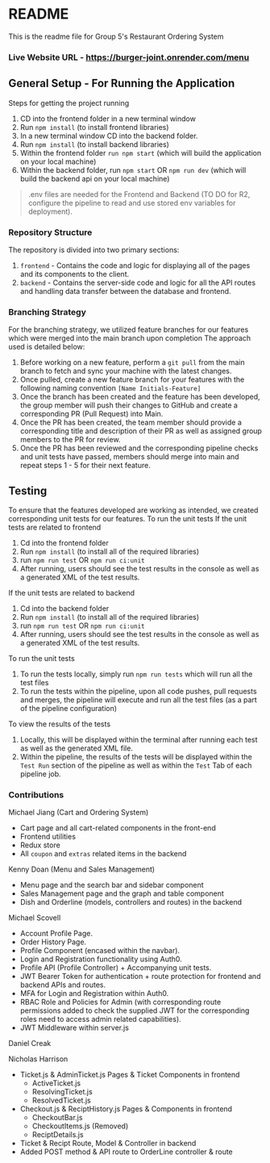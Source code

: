 # README

This is the readme file for Group 5's Restaurant Ordering System

### Live Website URL - https://burger-joint.onrender.com/menu 

## General Setup - For Running the Application

Steps for getting the project running

1. CD into the frontend folder in a new terminal window
2. Run `npm install` (to install frontend libraries)
3. In a new terminal window CD into the backend folder.
4. Run `npm install` (to install backend libraries)
5. Within the frontend folder `run npm start` (which will build the application on your local machine)
6. Within the backend folder, run `npm start` OR `npm run dev` (which will build the backend api on your local machine)

> .env files are needed for the Frontend and Backend (TO DO for R2, configure the pipeline to read and use stored env variables for deployment).

### Repository Structure

The repository is divided into two primary sections:
1. `frontend` - Contains the code and logic for displaying all of the pages and its components to the client.
2. `backend` - Contains the server-side code and logic for all the API routes and handling data transfer between the database and frontend.

### Branching Strategy

For the branching strategy, we utilized feature branches for our features which were merged into the main branch upon completion
The approach used is detailed below:

1. Before working on a new feature, perform a `git pull` from the main branch to fetch and sync your machine with the latest changes.
2. Once pulled, create a new feature branch for your features with the following naming convention `[Name Initials-Feature]`
3. Once the branch has been created and the feature has been developed, the group member will push their changes to GitHub and create a corresponding PR (Pull Request) into Main.
4. Once the PR has been created, the team member should provide a corresponding title and description of their PR as well as assigned group members to the PR for review.
5. Once the PR has been reviewed and the corresponding pipeline checks and unit tests have passed, members should merge into main and repeat steps 1 - 5 for their next feature.

## Testing

To ensure that the features developed are working as intended, we created corresponding unit tests for our features.
To run the unit tests
If the unit tests are related to frontend

1. Cd into the frontend folder
2. Run `npm install` (to install all of the required libraries)
3. run `npm run test` OR `npm run ci:unit`
4. After running, users should see the test results in the console as well as a generated XML of the test results.

If the unit tests are related to backend

1. Cd into the backend folder
2. Run `npm install` (to install all of the required libraries)
3. run `npm run test` OR `npm run ci:unit`
4. After running, users should see the test results in the console as well as a generated XML of the test results.

To run the unit tests

1. To run the tests locally, simply run `npm run tests` which will run all the test files
2. To run the tests within the pipeline, upon all code pushes, pull requests and merges, the pipeline will execute and run all the test files (as a part of the pipeline configuration)

To view the results of the tests

1. Locally, this will be displayed within the terminal after running each test as well as the generated XML file.
2. Within the pipeline, the results of the tests will be displayed within the `Test Run` section of the pipeline as well as within the `Test` Tab of each pipeline job.

### Contributions
Michael Jiang (Cart and Ordering System)
  - Cart page and all cart-related components in the front-end
  - Frontend utilities
  - Redux store
  - All `coupon` and `extras` related items in the backend 

Kenny Doan (Menu and Sales Management)
  - Menu page and the search bar and sidebar component
  - Sales Management page and the graph and table component
  - Dish and Orderline (models, controllers and routes) in the backend
 
Michael Scovell
 - Account Profile Page.
 - Order History Page.
 - Profile Component (encased within the navbar).
 - Login and Registration functionality using Auth0.
 - Profile API (Profile Controller) + Accompanying unit tests.
 - JWT Bearer Token for authentication + route protection for frontend and backend APIs and routes.
 - MFA for Login and Registration within Auth0.
 - RBAC Role and Policies for Admin (with corresponding route permissions added to check the supplied JWT for the corresponding roles need to access admin related capabilities).
 - JWT Middleware within server.js

 
Daniel Creak

Nicholas Harrison
- Ticket.js & AdminTicket.js Pages & Ticket Components in frontend
  - ActiveTicket.js
  - ResolvingTicket.js
  - ResolvedTicket.js
- Checkout.js & ReciptHistory.js Pages & Components in frontend
  - CheckoutBar.js
  - CheckoutItems.js (Removed)
  - ReciptDetails.js
- Ticket & Recipt Route, Model & Controller in backend
- Added POST method & API route to OrderLine controller & route
